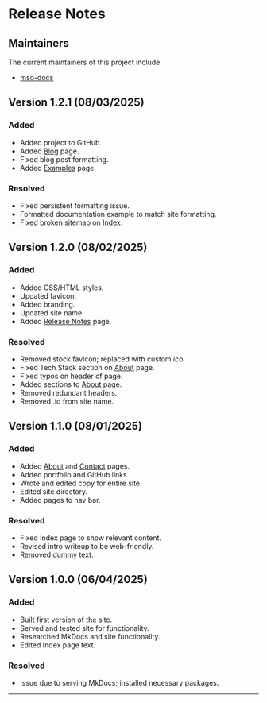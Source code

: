 # Release Notes

## Maintainers
The current maintainers of this project include:
* [mso-docs](https://github.com/mso-docs) 

## Version 1.2.1 (08/03/2025)
### Added
* Added project to GitHub.
* Added [Blog](blog.md) page.
* Fixed blog post formatting.
* Added [Examples](examples.md) page.

### Resolved
* Fixed persistent formatting issue.
* Formatted documentation example to match site formatting.
* Fixed broken sitemap on [Index](index.md).

## Version 1.2.0 (08/02/2025)
### Added
* Added CSS/HTML styles.
* Updated favicon.
* Added branding.
* Updated site name.
* Added [Release Notes](release-notes.md) page.

### Resolved
* Removed stock favicon; replaced with custom ico.
* Fixed Tech Stack section on [About](about.md) page.
* Fixed typos on header of page.
* Added sections to [About](about.md) page.
* Removed redundant headers.
* Removed .io from site name.

## Version 1.1.0 (08/01/2025)

### Added
* Added [About](about.md) and [Contact](contact.md) pages.
* Added portfolio and GitHub links.
* Wrote and edited copy for entire site.
* Edited site directory.
* Added pages to nav bar.

### Resolved
* Fixed Index page to show relevant content.
* Revised intro writeup to be web-friendly.
* Removed dummy text.

## Version 1.0.0 (06/04/2025)

### Added
* Built first version of the site.
* Served and tested site for functionality.
* Researched MkDocs and site functionality. 
* Edited Index page text.

### Resolved
* Issue due to serving MkDocs; installed necessary packages.


---